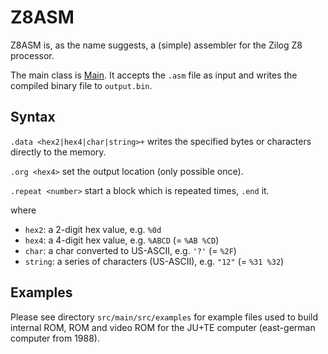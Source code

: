 # Z8ASM

Z8ASM is, as the name suggests, a (simple) assembler for the Zilog Z8 processor.

The main class is [Main](src/main/src/Main.java).
It accepts the `.asm` file as input and writes the compiled binary file to `output.bin`.

## Syntax

`.data <hex2|hex4|char|string>+` writes the specified bytes or characters directly to the memory.

`.org <hex4>` set the output location (only possible once).

`.repeat <number>` start a block which is repeated <number> times, `.end` it.

where
- `hex2`: a 2-digit hex value, e.g. `%0d`
- `hex4`: a 4-digit hex value, e.g. `%ABCD` (= `%AB %CD`)
- `char`: a char converted to US-ASCII, e.g. `'?'` (= `%2F`)
- `string`: a series of characters (US-ASCII), e.g. `"12"` (= `%31 %32`)

## Examples

Please see directory `src/main/src/examples` for example files used to build internal ROM, ROM and video ROM for the JU+TE computer (east-german computer from 1988).
